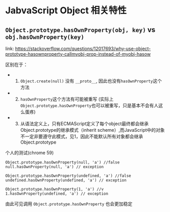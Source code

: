 # JabvaScript Object 相关特性

## `Object.prototype.hasOwnProperty(obj, key)` vs `obj.hasOwnProperty(key)`

link: https://stackoverflow.com/questions/12017693/why-use-object-prototype-hasownproperty-callmyobj-prop-instead-of-myobj-hasow

区别在于：
- 1. `Object.create(null)` 没有 `__proto__`, 因此也没有`hasOwnProperty`这个方法
- 2. `hasOwnProperty`这个方法有可能被重写 (实际上`Object.prototype.hasOwnProperty`也可以被重写，只是基本不会有人这么蛋疼)
- 3. 从语法定义上，只有ECMAScript定义了每个object最终都会继承Object.prototype的继承模式（inherit scheme）,而JavaScript中的对象不一定非要遵守此模式，见1，因此不能默认所有对象都会继承Object.prototype

个人的测试(chrome 59)
````
Object.prototype.hasOwnProperty(null, 'a') //false
null.hasOwnProperty(null, 'a') // exception

Object.prototype.hasOwnProperty(undefined, 'a') //false
undefined.hasOwnProperty(undefined, 'a') // exception

Object.prototype.hasOwnProperty(1, 'a') //v
1.hasOwnProperty(undefined, 'a') // exception
````
由此可见调用 `Object.prototype.hasOwnProperty` 也会更加稳定
